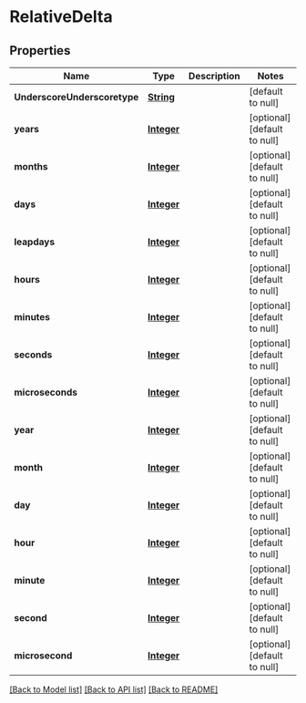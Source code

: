 # RelativeDelta
## Properties

Name | Type | Description | Notes
------------ | ------------- | ------------- | -------------
**UnderscoreUnderscoretype** | [**String**](string.md) |  | [default to null]
**years** | [**Integer**](integer.md) |  | [optional] [default to null]
**months** | [**Integer**](integer.md) |  | [optional] [default to null]
**days** | [**Integer**](integer.md) |  | [optional] [default to null]
**leapdays** | [**Integer**](integer.md) |  | [optional] [default to null]
**hours** | [**Integer**](integer.md) |  | [optional] [default to null]
**minutes** | [**Integer**](integer.md) |  | [optional] [default to null]
**seconds** | [**Integer**](integer.md) |  | [optional] [default to null]
**microseconds** | [**Integer**](integer.md) |  | [optional] [default to null]
**year** | [**Integer**](integer.md) |  | [optional] [default to null]
**month** | [**Integer**](integer.md) |  | [optional] [default to null]
**day** | [**Integer**](integer.md) |  | [optional] [default to null]
**hour** | [**Integer**](integer.md) |  | [optional] [default to null]
**minute** | [**Integer**](integer.md) |  | [optional] [default to null]
**second** | [**Integer**](integer.md) |  | [optional] [default to null]
**microsecond** | [**Integer**](integer.md) |  | [optional] [default to null]

[[Back to Model list]](../README.md#documentation-for-models) [[Back to API list]](../README.md#documentation-for-api-endpoints) [[Back to README]](../README.md)

